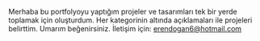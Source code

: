 Merhaba bu portfolyoyu yaptığım projeler ve tasarımları tek bir yerde toplamak için oluşturdum.
Her kategorinin altında açıklamaları ile projeleri belirttim.
Umarım beğenirsiniz.
İletişim için: erendogan6@hotmail.com

